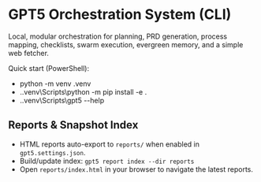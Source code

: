 # GPT5 Orchestration System (CLI)

Local, modular orchestration for planning, PRD generation, process mapping,
checklists, swarm execution, evergreen memory, and a simple web fetcher.

Quick start (PowerShell):
- python -m venv .venv
- .\.venv\Scripts\python -m pip install -e .
- .\.venv\Scripts\gpt5 --help


## Reports & Snapshot Index
- HTML reports auto-export to `reports/` when enabled in `gpt5.settings.json`.
- Build/update index: `gpt5 report index --dir reports`
- Open `reports/index.html` in your browser to navigate the latest reports.
